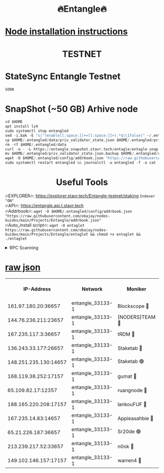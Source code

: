 <h1 align="center"> 🔥Entangle🔥</h1>

[Node installation instructions](https://github.com/obajay/nodes-Guides/tree/main/Projects/Entangle)
=

<h1 align="center"> TESTNET</h1>

# StateSync Entangle Testnet
```python
SOON
```
# SnapShot (~50 GB) Arhive node
```python
cd $HOME
apt install lz4
sudo systemctl stop entangled
sed -i.bak -E "s|^(enable[[:space:]]+=[[:space:]]+).*$|\1false|" ~/.entangled/config/config.toml
cp $HOME/.entangled/data/priv_validator_state.json $HOME/.entangled/priv_validator_state.json.backup
rm -rf $HOME/.entangled/data
curl -o - -L https://entangle.snapshot.stavr.tech/entagle/entagle-snap.tar.lz4 | lz4 -c -d - | tar -x -C $HOME/.entangled --strip-components 2
mv $HOME/.entangled/priv_validator_state.json.backup $HOME/.entangled/data/priv_validator_state.json
wget -O $HOME/.entangled/config/addrbook.json "https://raw.githubusercontent.com/obajay/nodes-Guides/main/Projects/Entangle/addrbook.json"
sudo systemctl restart entangled && journalctl -u entangled -f -o cat
```
 <h1 align="center"> Useful Tools</h1>
 
🔥EXPLORER🔥: https://explorer.stavr.tech/Entangle-testnet/staking        `Indexer "ON"` \
🔥API🔥:      https://entangle.api.t.stavr.tech \
🔥Addrbook🔥: ```wget -O $HOME/.entangled/config/addrbook.json "https://raw.githubusercontent.com/obajay/nodes-Guides/main/Projects/Entangle/addrbook.json"``` \
🔥Auto_install script🔥:  `wget -O entaglet https://raw.githubusercontent.com/obajay/nodes-Guides/main/Projects/Entangle/entaglet && chmod +x entaglet && ./entaglet`


<details>
<summary>RPC Scanning</summary>

<h2 align="center"> We scan nodes in real time every 4 hours. And we provide the final result of RPC endpoints.
We cannot influence the operation of these nodes in any way. </h2>


```python
If Voting Power is higher than 0 --> then the Node is a validator of the network and may be subject to attack and be a potential threat to the chain.
```
```python
We marked such validators with a red symbol
```

</details>

[raw json](https://rpc-check.entangt.stavr.tech/entangt/rpc-entangt-result.json)
=


<table><tr><th>IP-Address</th><th>Network</th><th>Moniker</th><th>Latest Block Height</th><th>Earliest Block Height</th><th>Catching Up</th><th>Tx Index</th><th>Voting Power</th><th>Scan Time</th></tr><tr><td>161.97.180.20:36657</td><td>entangle_33133-1</td><td>Blockscope 🔴</td><td>2177491</td><td>1</td><td>False</td><td>off</td><td>286298059253287</td><td>2024-02-14T04:02:34.264445674UTC</td></tr><tr><td>144.76.236.211:23657</td><td>entangle_33133-1</td><td>[NODERS]TEAM 🔴</td><td>2177493</td><td>1</td><td>False</td><td>off</td><td>27059253975017058</td><td>2024-02-14T04:02:39.869109839UTC</td></tr><tr><td>167.235.117.3:36657</td><td>entangle_33133-1</td><td>tRDM 🔴</td><td>2177494</td><td>1</td><td>False</td><td>on</td><td>170305299422995</td><td>2024-02-14T04:02:48.511808615UTC</td></tr><tr><td>136.243.33.177:26657</td><td>entangle_33133-1</td><td>Staketab 🔴</td><td>2177493</td><td>660001</td><td>False</td><td>on</td><td>151755800165445</td><td>2024-02-14T04:02:42.192878626UTC</td></tr><tr><td>148.251.235.130:14657</td><td>entangle_33133-1</td><td>Staketab 🟢</td><td>2177491</td><td>660801</td><td>False</td><td>on</td><td>0</td><td>2024-02-14T04:02:33.664255337UTC</td></tr><tr><td>168.119.38.252:17157</td><td>entangle_33133-1</td><td>gumat 🔴</td><td>2177491</td><td>962001</td><td>False</td><td>on</td><td>328492565524654</td><td>2024-02-14T04:02:34.896278821UTC</td></tr><tr><td>65.109.82.17:12357</td><td>entangle_33133-1</td><td>ruangnode 🔴</td><td>2177491</td><td>1312001</td><td>False</td><td>off</td><td>490657476080734</td><td>2024-02-14T04:02:34.625809989UTC</td></tr><tr><td>188.165.220.208:17157</td><td>entangle_33133-1</td><td>lankouFUF 🔴</td><td>2177491</td><td>1910001</td><td>False</td><td>off</td><td>309888724472926</td><td>2024-02-14T04:02:35.187558399UTC</td></tr><tr><td>167.235.14.83:14657</td><td>entangle_33133-1</td><td>Appieasahbie 🔴</td><td>2177494</td><td>2042001</td><td>False</td><td>on</td><td>43253924394203617</td><td>2024-02-14T04:02:48.084550848UTC</td></tr><tr><td>65.21.226.187:36657</td><td>entangle_33133-1</td><td>Sr20de 🟢</td><td>2177491</td><td>2049001</td><td>False</td><td>off</td><td>0</td><td>2024-02-14T04:02:33.990138356UTC</td></tr><tr><td>213.239.217.52:33657</td><td>entangle_33133-1</td><td>n0ok 🔴</td><td>2177493</td><td>2077493</td><td>False</td><td>off</td><td>46581114294686570</td><td>2024-02-14T04:02:45.705316350UTC</td></tr><tr><td>149.102.146.157:17157</td><td>entangle_33133-1</td><td>warren4 🔴</td><td>2177493</td><td>2098001</td><td>False</td><td>on</td><td>488895800967589</td><td>2024-02-14T04:02:39.600891927UTC</td></tr></table>

